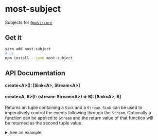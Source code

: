 # most-subject

Subjects for [`@most/core`](https://github.com/mostjs/core)

## Get it
```sh
yarn add most-subject
# or
npm install --save most-subject
```

## API Documentation


#### create\<A\>(): [Sink\<A\>, Stream\<A\>]
#### create\<A, B\>(f: (stream: Stream\<A\>) =\> B): [Sink\<A\>, B]

Returns an tuple containing a `Sink` and a `Stream`. `Sink` can be 
used to imperatively control the events following through the `Stream`. 
Optionally a function can be applied to `Stream` and the return value of that 
function will be returned as the second tuple value. 

<details>
  <summary>See an example</summary>
  
```typescript
import { create } from 'most-subject'
import { runEffects, propagateEventTask } from '@most/core'
import { newDefaultScheduler, currentTime } from '@most/scheduler'

// Create a new `Scheduler` for use in our application.
// Usually you will want to only have 1 scheduler and should be shared across 
// your application
const scheduler = newDefaultScheduler()

// create our sink and our stream
// NOTE: stream is the resulting value of tap(console.log, stream)
const [ sink, stream ] = create(tap<number>(console.log))

// Pushes events into our stream
const event = (n: number) => sink.event(currentTime(scheduler), n)

// activate our stream
runEffects(stream, scheduler)

// simulate asynchronous data fetching
// and then push values into our stream
Promise.resolve([ 1, 2, 3 ])
 .then(data => data.forEach(event))
```

</details>
